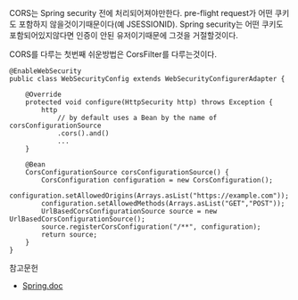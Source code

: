 CORS는 Spring security 전에 처리되어져야만한다.  pre-flight request가 어떤 쿠키도 포함하지 않을것이기때문이다(예 JSESSIONID). Spring security는 어떤 쿠키도 포함되어있지않다면 인증이 안된 유저이기때문에 그것을 거절할것이다.

CORS를 다루는 첫번째 쉬운방법은 CorsFilter를 다루는것이다.


```
@EnableWebSecurity
public class WebSecurityConfig extends WebSecurityConfigurerAdapter {

	@Override
	protected void configure(HttpSecurity http) throws Exception {
		http
			// by default uses a Bean by the name of corsConfigurationSource
			.cors().and()
			...
	}

	@Bean
	CorsConfigurationSource corsConfigurationSource() {
		CorsConfiguration configuration = new CorsConfiguration();
		configuration.setAllowedOrigins(Arrays.asList("https://example.com"));
		configuration.setAllowedMethods(Arrays.asList("GET","POST"));
		UrlBasedCorsConfigurationSource source = new UrlBasedCorsConfigurationSource();
		source.registerCorsConfiguration("/**", configuration);
		return source;
	}
}
```


참고문헌
* [Spring.doc](https://docs.spring.io/spring-security/site/docs/current/reference/html/cors.html)
